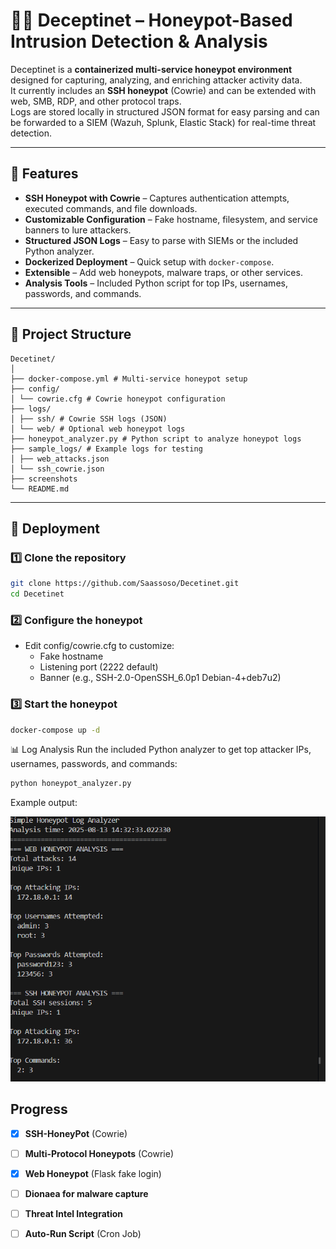 # 🕵️‍♂️ Deceptinet – Honeypot-Based Intrusion Detection & Analysis

Deceptinet is a **containerized multi-service honeypot environment** designed for capturing, analyzing, and enriching attacker activity data.  
It currently includes an **SSH honeypot** (Cowrie) and can be extended with web, SMB, RDP, and other protocol traps.  
Logs are stored locally in structured JSON format for easy parsing and can be forwarded to a SIEM (Wazuh, Splunk, Elastic Stack) for real-time threat detection.

---

## 📌 Features
- **SSH Honeypot with Cowrie** – Captures authentication attempts, executed commands, and file downloads.
- **Customizable Configuration** – Fake hostname, filesystem, and service banners to lure attackers.
- **Structured JSON Logs** – Easy to parse with SIEMs or the included Python analyzer.
- **Dockerized Deployment** – Quick setup with `docker-compose`.
- **Extensible** – Add web honeypots, malware traps, or other services.
- **Analysis Tools** – Included Python script for top IPs, usernames, passwords, and commands.

---

## 📂 Project Structure
```
Decetinet/
│
├── docker-compose.yml # Multi-service honeypot setup
├── config/
│ └── cowrie.cfg # Cowrie honeypot configuration
├── logs/
│ ├── ssh/ # Cowrie SSH logs (JSON)
│ └── web/ # Optional web honeypot logs
├── honeypot_analyzer.py # Python script to analyze honeypot logs
├── sample_logs/ # Example logs for testing
│ ├── web_attacks.json
│ └── ssh_cowrie.json
├── screenshots
└── README.md
```

---

## 🚀 Deployment
### 1️⃣ Clone the repository
```bash
git clone https://github.com/Saassoso/Decetinet.git
cd Decetinet
```

### 2️⃣ Configure the honeypot

- Edit config/cowrie.cfg to customize:
    - Fake hostname
    - Listening port (2222 default)
    - Banner (e.g., SSH-2.0-OpenSSH_6.0p1 Debian-4+deb7u2)

### 3️⃣ Start the honeypot

```bash
docker-compose up -d
```

📊 Log Analysis
Run the included Python analyzer to get top attacker IPs, usernames, passwords, and commands:

```bash
python honeypot_analyzer.py
```
Example output:

![Analyzer-test](./screenshots/01-analyser.png)

## Progress

- [X] **SSH-HoneyPot** (Cowrie)
- [ ] **Multi-Protocol Honeypots** (Cowrie)
- [X] **Web Honeypot** (Flask fake login)
- [ ] **Dionaea for malware capture**
- [ ] **Threat Intel Integration**
- [ ] **Auto-Run Script** (Cron Job)

